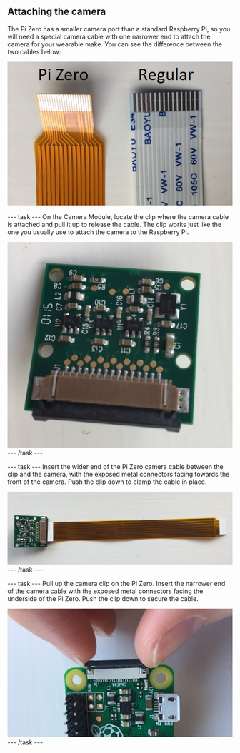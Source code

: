 ## Attaching the camera

The Pi Zero has a smaller camera port than a standard Raspberry Pi, so you will need a special camera cable with one narrower end to attach the camera for your wearable make. You can see the difference between the two cables below:

  ![Camera cables](images/camera-cables.png)

--- task ---
On the Camera Module, locate the clip where the camera cable is attached and pull it up to release the cable. The clip works just like the one you usually use to attach the camera to the Raspberry Pi.

![Camera without cable](images/camera-no-cable.png)
--- /task ---

--- task ---
Insert the wider end of the Pi Zero camera cable between the clip and the camera, with the exposed metal connectors facing towards the front of the camera. Push the clip down to clamp the cable in place.

![Camera attached to Pi Zero cable](images/camera-attached.png)
--- /task ---

--- task ---
Pull up the camera clip on the Pi Zero. Insert the narrower end of the camera cable with the exposed metal connectors facing the underside of the Pi Zero. Push the clip down to secure the cable.

![Pull up the clip](images/pull-up-clip.png)
--- /task ---

